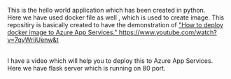 
This is the hello world application which has been created in python. </br>Here we have used docker file as well , which is used to create image.
This repositiry is basically created to have the demonstration of <a href="https://www.youtube.com/watch?v=7qyWriiUenw" target="_blank">"How to deploy docker image to Azure App Services."
  </a>
https://www.youtube.com/watch?v=7qyWriiUenw&t

</br>
I have a video which will help you to deploy this to Azure App Services.
</br>
Here we have flask server which is running on 80 port.

                           
